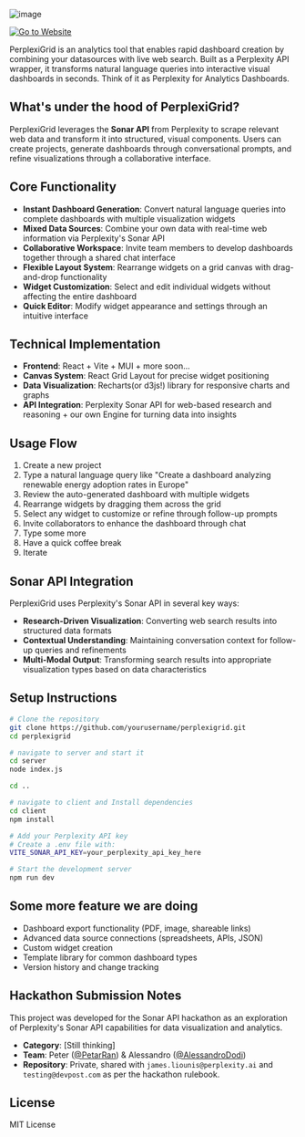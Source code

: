 ![image](https://github.com/user-attachments/assets/8b614a14-1511-4407-9617-d92527854b0f)

[![Go to Website](https://img.shields.io/badge/Go_to_Website-%238200FF?style=for-the-badge&labelColor=212529)](https://perplexigrid.framer.website/)

PerplexiGrid is an analytics tool that enables rapid dashboard creation by combining your datasources with live web search. Built as a Perplexity API wrapper, it transforms natural language queries into interactive visual dashboards in seconds. Think of it as Perplexity for Analytics Dashboards.

## What's under the hood of PerplexiGrid?

PerplexiGrid leverages the **Sonar API** from Perplexity to scrape relevant web data and transform it into structured, visual components. Users can create projects, generate dashboards through conversational prompts, and refine visualizations through a collaborative interface.

## Core Functionality

- **Instant Dashboard Generation**: Convert natural language queries into complete dashboards with multiple visualization widgets
- **Mixed Data Sources**: Combine your own data with real-time web information via Perplexity's Sonar API
- **Collaborative Workspace**: Invite team members to develop dashboards together through a shared chat interface
- **Flexible Layout System**: Rearrange widgets on a grid canvas with drag-and-drop functionality
- **Widget Customization**: Select and edit individual widgets without affecting the entire dashboard
- **Quick Editor**: Modify widget appearance and settings through an intuitive interface

## Technical Implementation

- **Frontend**: React + Vite + MUI + more soon...
- **Canvas System**: React Grid Layout for precise widget positioning
- **Data Visualization**: Recharts(or d3js!) library for responsive charts and graphs
- **API Integration**: Perplexity Sonar API for web-based research and reasoning + our own Engine for turning data into insights

## Usage Flow

1. Create a new project
2. Type a natural language query like "Create a dashboard analyzing renewable energy adoption rates in Europe"
3. Review the auto-generated dashboard with multiple widgets
4. Rearrange widgets by dragging them across the grid
5. Select any widget to customize or refine through follow-up prompts
6. Invite collaborators to enhance the dashboard through chat
7. Type some more
8. Have a quick coffee break
9. Iterate

## Sonar API Integration

PerplexiGrid uses Perplexity's Sonar API in several key ways:

- **Research-Driven Visualization**: Converting web search results into structured data formats
- **Contextual Understanding**: Maintaining conversation context for follow-up queries and refinements
- **Multi-Modal Output**: Transforming search results into appropriate visualization types based on data characteristics

## Setup Instructions

```bash
# Clone the repository
git clone https://github.com/yourusername/perplexigrid.git
cd perplexigrid

# navigate to server and start it
cd server
node index.js

cd ..

# navigate to client and Install dependencies
cd client
npm install

# Add your Perplexity API key
# Create a .env file with:
VITE_SONAR_API_KEY=your_perplexity_api_key_here

# Start the development server
npm run dev
```

## Some more feature we are doing

- Dashboard export functionality (PDF, image, shareable links)
- Advanced data source connections (spreadsheets, APIs, JSON)
- Custom widget creation
- Template library for common dashboard types
- Version history and change tracking

## Hackathon Submission Notes

This project was developed for the Sonar API hackathon as an exploration of Perplexity's Sonar API capabilities for data visualization and analytics.

- **Category**: [Still thinking]
- **Team**: Peter ([@PetarRan](https://github.com/PetarRan)) & Alessandro ([@AlessandroDodi](https://github.com/AlessandroDodi))
- **Repository**: Private, shared with `james.liounis@perplexity.ai` and `testing@devpost.com` as per the hackathon rulebook.

## License

MIT License
